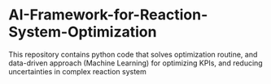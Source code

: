 # AI-Framework-for-Reaction-System-Optimization
This repository contains python code that solves optimization routine, and data-driven approach (Machine Learning) for optimizing KPIs, and reducing uncertainties in complex reaction system
